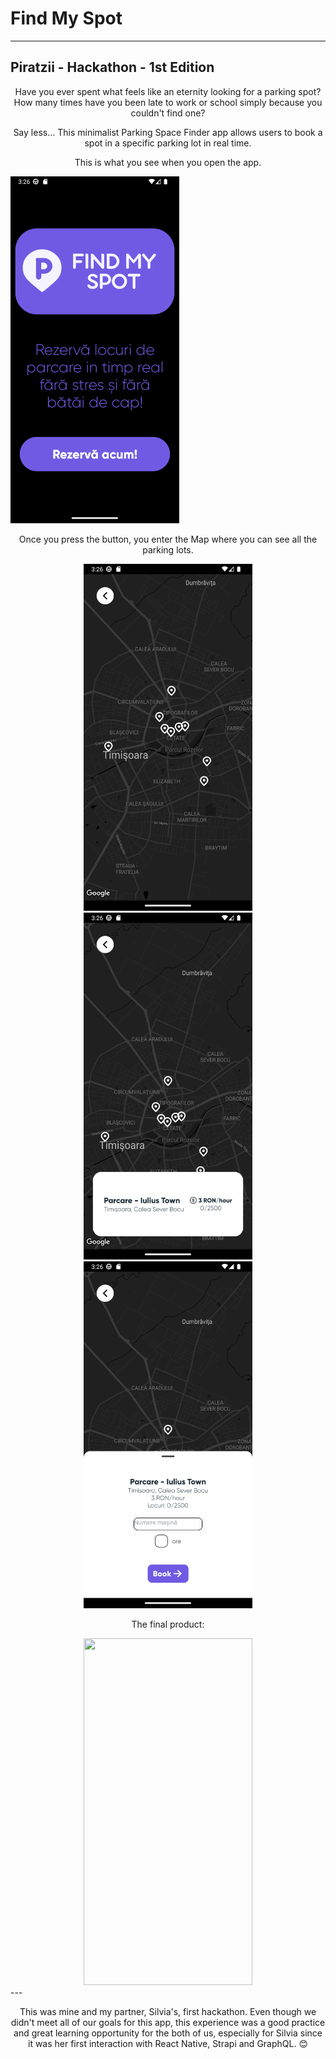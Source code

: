 # Find My Spot

---

## Piratzii - Hackathon - 1st Edition

<p align="center">Have you ever spent what feels like an eternity looking for a parking spot? How many times have you been late to work or school simply because you couldn't find one?
</p>
<p align="center">Say less... This minimalist Parking Space Finder app allows users to book a spot in a specific parking lot in real time.</p>

<p align="center">This is what you see when you open the app.</p>
<View align="center">
    <img src="mobile/pics/Landing.png" height="555" width="270">
</View>


<p align="center">Once you press the button, you enter the Map where you can see all the parking lots.</p>
<div align="center" style="flex-direction:row;" >
    <img src="mobile/pics/map.png" height="555" width="270">
    <img src="mobile/pics/modal.png" height="555" width="270">
    <img src="mobile/pics/sheet.png" height="555" width="270">
</div>
<p align="center">The final product:</p>
<div align="center">
    <img src="mobile/pics/final.gif" height="555" width="270" >
</div>
---

<p align="center">This was mine and my partner, Silvia's, first hackathon. Even though we didn't meet all of our goals for this app, this experience was a good practice and great learning opportunity for the both of us, especially for Silvia since it was her first interaction with React Native, Strapi and GraphQL. &#x1F60A</p>